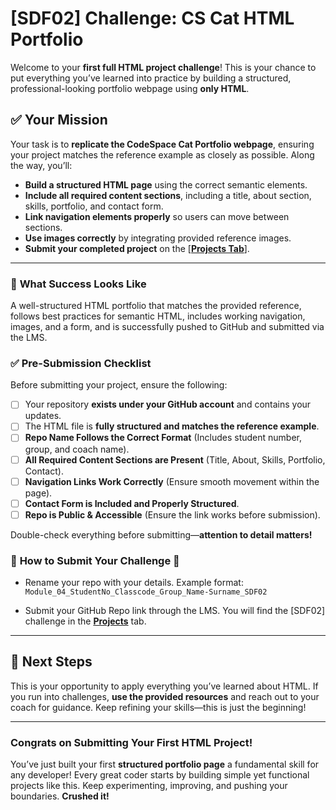 # [SDF02] Challenge: CS Cat HTML Portfolio  

Welcome to your **first full HTML project challenge**! This is your chance to put everything you’ve learned into practice by building a structured, professional-looking portfolio webpage using **only HTML**.  

## ✅ **Your Mission**  
Your task is to **replicate the CodeSpace Cat Portfolio webpage**, ensuring your project matches the reference example as closely as possible. Along the way, you’ll:  
- **Build a structured HTML page** using the correct semantic elements.  
- **Include all required content sections**, including a title, about section, skills, portfolio, and contact form.  
- **Link navigation elements properly** so users can move between sections.  
- **Use images correctly** by integrating provided reference images.  
- **Submit your completed project** on the [**[Projects Tab](https://learn.codespace.co.za/projects)**].  

---

### 🎯 **What Success Looks Like**  

A well-structured HTML portfolio that matches the provided reference, follows best practices for semantic HTML, includes working navigation, images, and a form, and is successfully pushed to GitHub and submitted via the LMS.  

### ✅ **Pre-Submission Checklist**  

Before submitting your project, ensure the following:  

- [ ] Your repository **exists under your GitHub account** and contains your updates.  
- [ ] The HTML file is **fully structured and matches the reference example**.  
- [ ] **Repo Name Follows the Correct Format** (Includes student number, group, and coach name).   
- [ ] **All Required Content Sections are Present** (Title, About, Skills, Portfolio, Contact).  
- [ ] **Navigation Links Work Correctly** (Ensure smooth movement within the page).  
- [ ] **Contact Form is Included and Properly Structured**.  
- [ ] **Repo is Public & Accessible** (Ensure the link works before submission).  

Double-check everything before submitting—**attention to detail matters!**  

### 🚨 **How to Submit Your Challenge** 🚨  

- Rename your repo with your details. Example format:  
  `Module_04_StudentNo_Classcode_Group_Name-Surname_SDF02`  

- Submit your GitHub Repo link through the LMS. You will find the [SDF02] challenge in the **[Projects](https://learn.codespace.co.za/projects)** tab.  

---

## 🚀 **Next Steps**  
This is your opportunity to apply everything you’ve learned about HTML. If you run into challenges, **use the provided resources** and reach out to your coach for guidance. Keep refining your skills—this is just the beginning!  

---

### **Congrats on Submitting Your First HTML Project!**  

You’ve just built your first **structured portfolio page** a fundamental skill for any developer! Every great coder starts by building simple yet functional projects like this. Keep experimenting, improving, and pushing your boundaries. **Crushed it!**